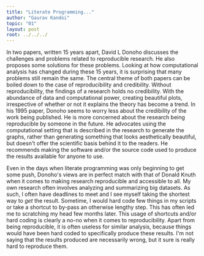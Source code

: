 ```yaml
---
title: "Literate Programming..."
author: "Gaurav Kandoi"
topic: "01"
layout: post
root: ../../../
---
```


In two papers, written 15 years apart, David L Donoho discusses the challenges and problems related to reproducible research. He also proposes some solutions for these problems. Looking at how computational analysis has changed during these 15 years, it is surprising that many problems still remain the same. The central theme of both papers can be boiled down to the case of reproducibility and credibility. Without reproducibility, the findings of a research holds no credibility. With the abundance of data and computational power, creating beautiful plots, irrespective of whether or not it explains the theory has become a trend. In his 1995 paper, Donoho seems to worry less about the credibility of the work being published. He is more concerned about the research being reproducible by someone in the future. He advocates using the computational setting that is described in the research to generate the graphs, rather than generating something that looks aesthetically beautiful, but doesn't offer the scientific basis behind it to the readers. He recommends making the software and/or the source code used to produce the results available for anyone to use.

Even in the days when literate programming was only beginning to get some push, Donoho's views are in perfect match with that of Donald Knuth when it comes to making research reproducible and accessible to all. My own research often involves analyzing and summarizing big datasets. As such, I often have deadlines to meet and I see myself taking the shortest way to *get* the result. Sometime, I would hard code few things in my scripts or take a shortcut to by-pass an otherwise lengthy step. This has often led me to scratching my head few months later. This usage of shortcuts and/or hard coding is clearly a no-no when it comes to reproducibility. Apart from being reproducible, it is often useless for similar analysis, because things would have been hard coded to specifically produce these results. I'm not saying that the results produced are necessarily wrong, but it sure is really hard to reproduce them.
